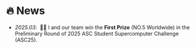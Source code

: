 # 🔥 News

- *2025.03*: &nbsp;🎉🎉 I and our team win the **First Prize** (NO.5 Worldwide) in the Preliminary Round of 2025 ASC Student Supercomputer Challenge (ASC25). 